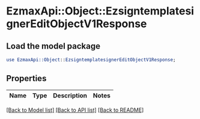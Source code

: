 # EzmaxApi::Object::EzsigntemplatesignerEditObjectV1Response

## Load the model package
```perl
use EzmaxApi::Object::EzsigntemplatesignerEditObjectV1Response;
```

## Properties
Name | Type | Description | Notes
------------ | ------------- | ------------- | -------------

[[Back to Model list]](../README.md#documentation-for-models) [[Back to API list]](../README.md#documentation-for-api-endpoints) [[Back to README]](../README.md)



